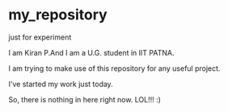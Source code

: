 # my_repository


just for experiment

I am Kiran P.And I am a U.G. student in IIT PATNA.

I am trying to make use of this repository for any useful project.

I've started my work just today.

So, there is nothing in here right now. LOL!!! :)
 
 




